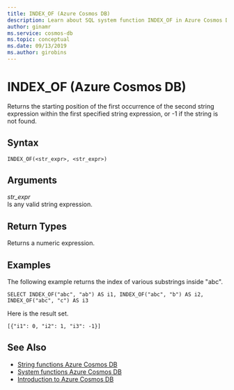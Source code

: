 ```yaml
---
title: INDEX_OF (Azure Cosmos DB)
description: Learn about SQL system function INDEX_OF in Azure Cosmos DB.
author: ginamr
ms.service: cosmos-db
ms.topic: conceptual
ms.date: 09/13/2019
ms.author: girobins
---
```

# INDEX_OF (Azure Cosmos DB)
 Returns the starting position of the first occurrence of the second string expression within the first specified string expression, or -1 if the string is not found.  
  
## Syntax
  
```  
INDEX_OF(<str_expr>, <str_expr>)  
```  
  
## Arguments
  
*str_expr*  
   Is any valid string expression.  
  
## Return Types
  
  Returns a numeric expression.  
  
## Examples
  
  The following example returns the index of various substrings inside "abc".  
  
```  
SELECT INDEX_OF("abc", "ab") AS i1, INDEX_OF("abc", "b") AS i2, INDEX_OF("abc", "c") AS i3 
```  
  
 Here is the result set.  
  
```  
[{"i1": 0, "i2": 1, "i3": -1}]  
```  
  

## See Also

- [String functions Azure Cosmos DB](sql-query-string-functions.md)
- [System functions Azure Cosmos DB](sql-query-system-functions.md)
- [Introduction to Azure Cosmos DB](introduction.md)
